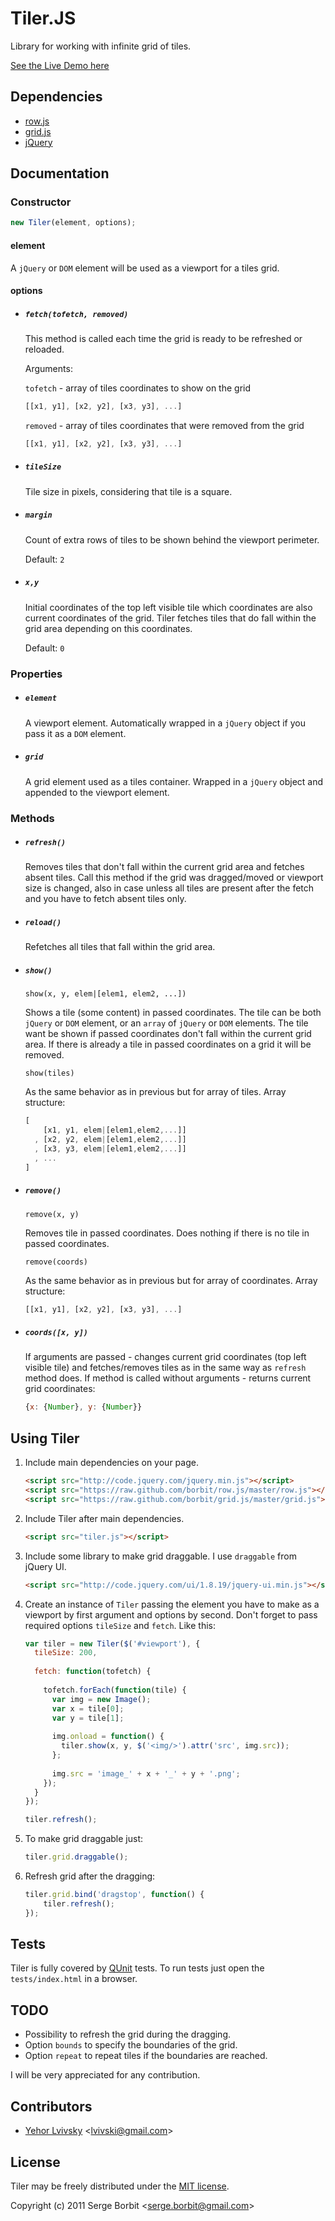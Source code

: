 # Tiler.JS

Library for working with infinite grid of tiles.

[See the Live Demo here](http://borbit.github.com/tiler/)

## Dependencies

- [row.js](https://github.com/borbit/row.js)
- [grid.js](https://github.com/borbit/grid.js)
- [jQuery](http://jquery.com/)

## Documentation

### Constructor

```js
new Tiler(element, options);
```

#### element

A `jQuery` or `DOM` element will be used as a viewport for a tiles grid.

#### options

- ##### `fetch(tofetch, removed)`

    This method is called each time the grid is ready to be refreshed or reloaded.
    
    Arguments:
    
    `tofetch` - array of tiles coordinates to show on the grid 
    
    ```js
    [[x1, y1], [x2, y2], [x3, y3], ...]
    ```
    
    `removed` - array of tiles coordinates that were removed from the grid
    
    ```js
    [[x1, y1], [x2, y2], [x3, y3], ...]
    ```

- ##### `tileSize`

    Tile size in pixels, considering that tile is a square.

- ##### `margin`

    Count of extra rows of tiles to be shown behind the viewport perimeter.
    
    Default: `2`

- ##### `x,y`

    Initial coordinates of the top left visible tile which coordinates are also current
    coordinates of the grid. Tiler fetches tiles that do fall within the grid area depending
    on this coordinates.
    
    Default: `0`
    
### Properties

- ##### `element`
    
    A viewport element. Automatically wrapped in a `jQuery` object if you pass it as a `DOM` element.
    
- ##### `grid`

    A grid element used as a tiles container. Wrapped in a `jQuery` object and appended to the viewport element.

### Methods

- ##### `refresh()`

    Removes tiles that don't fall within the current grid area and fetches absent tiles. Call this
    method if the grid was dragged/moved or viewport size is changed, also in case unless all tiles
    are present after the fetch and you have to fetch absent tiles only.
    
- ##### `reload()`

    Refetches all tiles that fall within the grid area.

- ##### `show()`

    `show(x, y, elem|[elem1, elem2, ...])`
    
    Shows a tile (some content) in passed coordinates. The tile can be both `jQuery` or `DOM` element, or an `array` of `jQuery` or `DOM` elements. The tile want be
    shown if passed coordinates don't fall within the current grid area. If there is already a
    tile in passed coordinates on a grid it will be removed.
    
    `show(tiles)`
    
    As the same behavior as in previous but for array of tiles. Array structure:
    
    ```js
    [
    	[x1, y1, elem|[elem1,elem2,...]]
      , [x2, y2, elem|[elem1,elem2,...]]
      , [x3, y3, elem|[elem1,elem2,...]]
      , ...
    ]
    ```

- ##### `remove()`

    `remove(x, y)`
    
    Removes tile in passed coordinates. Does nothing if there is no tile in passed coordinates.
    
    `remove(coords)`
    
    As the same behavior as in previous but for array of coordinates. Array structure:
    
    ```js
    [[x1, y1], [x2, y2], [x3, y3], ...]
    ```

- ##### `coords([x, y])`
    
    If arguments are passed - changes current grid coordinates (top left visible tile) and fetches/removes
    tiles as in the same way as `refresh` method does. If method is called without arguments - returns
    current grid coordinates:
    
    ```js
    {x: {Number}, y: {Number}}
    ```

## Using Tiler

1. Include main dependencies on your page.

    ```html
    <script src="http://code.jquery.com/jquery.min.js"></script>
    <script src="https://raw.github.com/borbit/row.js/master/row.js"></script>
    <script src="https://raw.github.com/borbit/grid.js/master/grid.js"></script>
    ```
    
2. Include Tiler after main dependencies.

    ```html
    <script src="tiler.js"></script>
    ```
    
3. Include some library to make grid draggable. I use `draggable` from jQuery UI.

    ```html
    <script src="http://code.jquery.com/ui/1.8.19/jquery-ui.min.js"></script>
    ```

4. Create an instance of `Tiler` passing the element you have to make as a viewport by
first argument and options by second. Don't forget to pass required options `tileSize` and `fetch`.
Like this:

    ```js
    var tiler = new Tiler($('#viewport'), {
      tileSize: 200,
      
      fetch: function(tofetch) {
        
        tofetch.forEach(function(tile) {
          var img = new Image();
          var x = tile[0];
          var y = tile[1];
          
          img.onload = function() {
            tiler.show(x, y, $('<img/>').attr('src', img.src));
          };
          
          img.src = 'image_' + x + '_' + y + '.png';
        });
      }
    });
    
    tiler.refresh();
    ```

5. To make grid draggable just:

    ```js
    tiler.grid.draggable();
    ```
    
6. Refresh grid after the dragging:

    ```js
    tiler.grid.bind('dragstop', function() {
        tiler.refresh();
    });
    ```

## Tests

Tiler is fully covered by [QUnit](http://docs.jquery.com/QUnit) tests. To run tests
just open the `tests/index.html` in a browser.

## TODO

- Possibility to refresh the grid during the dragging.
- Option `bounds` to specify the boundaries of the grid.
- Option `repeat` to repeat tiles if the boundaries are reached.

I will be very appreciated for any contribution.
    
## Contributors

- [Yehor Lvivsky](https://github.com/lvivski) &lt;lvivski@gmail.com&gt;

## License 

Tiler may be freely distributed under the [MIT license](http://en.wikipedia.org/wiki/MIT_License#License_terms).

Copyright (c) 2011 Serge Borbit &lt;serge.borbit@gmail.com&gt;